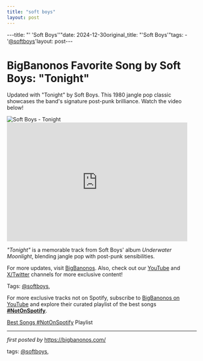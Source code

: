 ```yaml
---
title: "soft boys"
layout: post
---
```

---title: "' 'Soft Boys''"date: 2024-12-30original_title: "'Soft Boys'"tags:  - '[@softboys](/tags/softboys/)'layout: post---<!-- Title of the Post --><h1 >BigBanonos Favorite Song by Soft Boys: "Tonight"</h1> <!-- Introductory Text --><p >Updated with "Tonight" by Soft Boys. This 1980 jangle pop classic showcases the band's signature post-punk brilliance. Watch the video below!</p> <!-- Featured Image --><div > <img src="https://singersroom.com/wp-content/uploads/2023/04/10-Best-The-Soft-Boys-Songs-of-All-Time.jpg" alt="Soft Boys - Tonight" /></div> <!-- YouTube Video Embed --><div > <iframe allowfullscreen="" frameborder="0" height="315" src="https://www.youtube.com/embed/mKYqfcax5rg?list=PLtuNtuTatqI3ADcM_zLmgfpkLlcO5e9Pw" width="95%"></iframe></div> <!-- Song Information --><div > <p><em>"Tonight"</em> is a memorable track from Soft Boys' album *Underwater Moonlight*, blending jangle pop with post-punk sensibilities.</p></div> <!-- Footer Links --><div > <p>For more updates, visit <a href="https://bigbanonos.com/" target="_blank">BigBanonos</a>. Also, check out our <a href="https://www.youtube.com/[@BigBanonos](/tags/BigBanonos/)" target="_blank">YouTube</a> and <a href="https://x.com/bigbanonos" target="_blank">X/Twitter</a> channels for more exclusive content!</p></div> <!-- Tags --><p >Tags: [@softboys](/tags/softboys/),</p><!--Subscribe and Playlist Links--><div>    <p>For more exclusive tracks not on Spotify, subscribe to <a href="https://www.youtube.com/[@BigBanonos](/tags/BigBanonos/)" target="_blank">BigBanonos on YouTube</a> and explore their curated playlist of the best songs <strong>[#NotOnSpotify](/tags/NotOnSpotify/)</strong>.</p>    <p><a href="https://www.youtube.com/playlist?list=PLtuNtuTatqI0kFahUCbtbfenC_ET5O_tr" target="_blank">Best Songs [#NotOnSpotify](/tags/NotOnSpotify/) Playlist<br /></a></p></div><hr /><p><em>first posted by</em> <a href="https://bigbanonos.com/" rel="noopener" target="_new">https://bigbanonos.com/</a></p><p>tags: [@softboys](/tags/softboys/),</p>